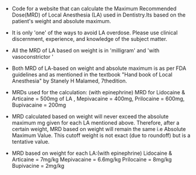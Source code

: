 
- Code for a website that can calculate the Maximum Recommended Dose(MRD) of Local Anesthesia (LA) used in Dentistry.Its based on the patient's weight and absolute maximum.

- It is only 'one' of the ways to avoid LA overdose. Please use clinical discernment, experience, and knowledge of the subject matter.

- All the MRD of LA based on weight is in 'milligram' and 'with vasoconstrictor '

- Both MRD of LA-based on weight and absolute maximum is as per FDA guidelines and as mentioned in the textbook "Hand book of Local Anesthesia" by Stanely H Malamed, 7thedition.

- MRDs used for the calculation: (with epinephrine) MRD for Lidocaine & Articaine = 500mg of LA , Mepivacaine = 400mg, Prilocaine = 600mg, Bupivacaine = 200mg

- MRD calculated based on weight will never exceed the absolute maximum mg given for each LA mentioned above. Therefore, after a certain weight, MRD based on weight will remain the same i.e Absolute Maximum Value. This cutoff weight is not exact (due to roundoff) but is a tentative value.

- MRD based on weight for each LA:(with epinephrine) Lidocaine & Articaine = 7mg/kg Mepivacaine = 6.6mg/kg Prilocaine = 8mg/kg Bupivacine = 2mg/kg
